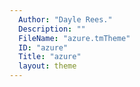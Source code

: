 ```yaml
---
  Author: "Dayle Rees."
  Description: ""
  FileName: "azure.tmTheme"
  ID: "azure"
  Title: "azure"
  layout: theme
---
```

  